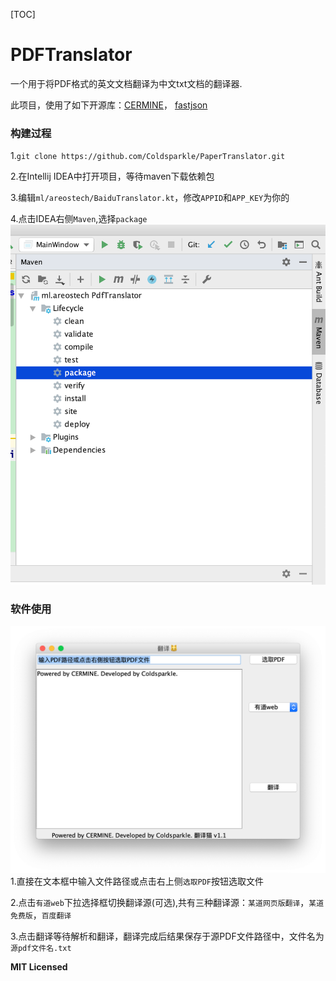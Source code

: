 [TOC]
# PDFTranslator

一个用于将PDF格式的英文文档翻译为中文txt文档的翻译器.
 
 此项目，使用了如下开源库：[CERMINE](https://github.com/CeON/CERMINE)，
[fastjson](https://github.com/alibaba/fastjson)

### 构建过程
1.`git clone https://github.com/Coldsparkle/PaperTranslator.git`

2.在Intellij IDEA中打开项目，等待maven下载依赖包

3.编辑`ml/areostech/BaiduTranslator.kt`，修改`APPID`和`APP_KEY`为你的

4.点击IDEA右侧`Maven`,选择`package`
    ![](./imgs/package.png)

### 软件使用
![](./imgs/app.png)
1.直接在文本框中输入文件路径或点击右上侧`选取PDF`按钮选取文件

2.点击`有道web`下拉选择框切换翻译源(可选),共有三种翻译源：`某道网页版翻译`，`某道免费版`，`百度翻译`

3.点击翻译等待解析和翻译，翻译完成后结果保存于源PDF文件路径中，文件名为`源pdf文件名.txt`

**MIT Licensed**